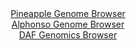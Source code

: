 <div id="Pineapple_Genome_Browser" align="center">
  <a href="https://igv.org/app/?sessionURL=blob:zZJda9swFIb_iyBlA8eW7CaODWGkabp0GenaLDNNKUZ2ZFurLDmSYjsJ.e9Ty8ZuVmguNga6kA76eM.j5wBqIhUVHITAtVHPRghYQBWiWeCyYmSOS6JAmGGmiAUkyYgkPCUgPIAMK42Xd5_NyULrSoWOQ3XVLTHPha08G5d4LzhulJ2K0hkLxnAiJNZCKudC4lo4NK.7DUlwVdnmbc_uOWussYNZVQiuhFMRnseNuS_.VYpzwkVJ4nLLNH0JEJs8JuPazvCHUbQYpSlRakZ21.vhaHY9.uZNlquP_fFqeTONlv3obEFzjvVWkuF8cp3O76eL703RunDh.cnXRkjdRpdNx7s8m7QVlUQNkY8Gnu8N_IEBQ_matP9Tz2bQE_v.tOHFrONeBZteeplBMxvXOhnlHfcCscFNe_tK90cLMJFujQ0gLaQfImh5sG_13H73eYoGFoSBYSQFBeHDowW0xOmT2f5wAHpXGWeAIpvtiz4WEHJNJAi7AYQ.CgK3d.6fwyBAR.sAtpL9PcBXy7vAh.7IdftxRpk2Qq9jxStlY87tOs3sfH8iUbnv71p.P_DdLxXKYe3jqW6miS7Y_R9ZPlMyT798omn0LYn.iXtvCWLr5FThqgitIC5ueZEm0VM9L41yk6VAovWe1KuAToOTCVlibfabiln.9K3GkmKuTaGmiiaUUb2LDEfRgBC5ntEWpIIJ4yGQefIOWtBCPfj.t57e8fH4Aw--">Pineapple Genome Browser</a>
</div>
<div id="Alphonso_Genome_Browser" align="center">
  <a href="https://igv.org/app/?sessionURL=blob:zZJRa9swFIX_i6BlA8e27CSODWUkbbamLWlI6rpLKebGlh3NtuRKspM05L9PKxt7WaF52BjoQbpc6Z5z9O1RS4SknKEAOSbumRgjA8k13yygqksyhYpIFGRQSmIgQTIiCEsICvYoA6kgnN_om2ulahlYFlV1pwKWc1O6JlTwwhlspJnwyjrnZQkrLkBxIa2RgJZbNG87G7KCujb1bNfsWSkosKCs15xJbtWE5fFGvxf_KsU5YbwicdWUir4KiLUerTE1M_g0jBbDJCFSXpPdJD0bXk.G9.44XH7pny_D28so7EenC5ozUI0gZ8tFK2dTWt2G06vGHm.mmEUPzihiq.LEvTgdb2sqiDzDHh64XtfGrg6GspRs_yfPetEjfb_A5Wx5UX0tMmHf5CqF..hbses.Czd5w_fBQCVPGs0BStbCC7BtuHbf6Dn9zo8tHhi27et0BKcoeHwykBKQFLr9cY_Urta0IEmem1dwDMRFSgQKOr5te9j3nV5XT_F9fDD2qBHl34v2czj3PdsZOk4_zmipNMppLFktTWDMbJPMzF.OzPK88B6aq2syonezE2fU876uu88TGPWXg1n4JkV6.OsHaqvv0fRPuHuPEFOtjoVtez8ubsfeqKi3g.18ipsluHg.2Tp33T_G09Vmj4sm46ICpft1RR9_8taCoMCULrRU0hUtqdpFOkW.QQF2XI0tSnjJNYdI5KsPtmEbuGd__I2ne3g6fAc-">Alphonso Genome Browser</a>
</div>


<div id="DAF_Genomics_Browser" align="center">
  <a href="https://igv.org/app/?sessionURL=blob:tZFra9swFIb_iyD9ZDuWLNuxIQxnTdY0Y2XJvKwpJZzasi1mW54kN21D_vuE1zHYhTHoQBIS5_K.Os8R3TOpuGhRjIiDfQdjZCFVicMGmq5m76BhCsUF1IpZSLKCSdZmDMVHVIDSkK7fmspK607F43EOhV2yVjQ8U47yHOhsJXpdMZNqEwcaeBItHJSTicYkaxhD3VWiVWIMWcaUst1xx9pyfwBzfI_th5Zs3_S15oPq3pgwxnKnAOOWtzl7.IuR_6BsFn.VbDfJUL9ij8t8mqyWyUdvnu7eBK936dXFNg22ZxtetqB7yaaXh003fyqvV9UVfn8vLnaBgjUXIzKbnNORd342f.i4ZGqKQzzxQi.iFJ0sVIusNxBQVkkcY2qFZGIRSu3nq.cHZgpScBTf3FpIS8g.m_SbI9KPnUGFFPvSD9QsJGTOJIrtyHVDHEXEpyF1owifrCPqZf3CLBfpOgpdkhASOHfQGP2C18MAjdCvwZcC.VNns_8V1KKkdzAiizTliw_ljC5nu0vwP2XudZ.K34Lyjf8_fqwQsgFtQt.ez1igNnoNa_UPLt7p9vQV">DAF Genomics Browser</a>
</div>
